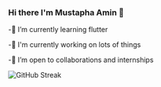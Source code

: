 ### Hi there I'm Mustapha Amin 👋

 
 -🌱 I’m currently learning flutter

 -🔭 I'm currently working on lots of things

 -👯 I’m open to collaborations and internships 


![GitHub Streak](https://github-readme-streak-stats.herokuapp.com?user=mustapha-amin&theme=cobalt&date_format=j%20M%5B%20Y%5D&background=000000&border=7536B2&stroke=9243DD&ring=89502D&fire=FF9554&currStreakNum=D280FF&sideNums=BC52FF&currStreakLabel=64EAE2&sideLabels=48A8A2&dates=A42EE5)
